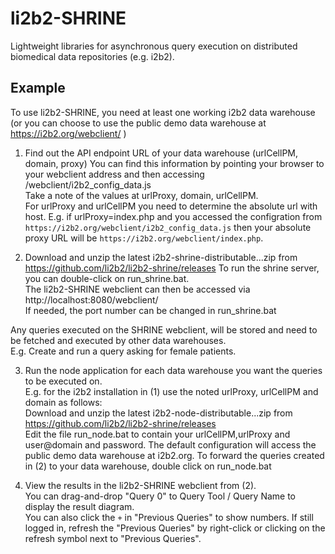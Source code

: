 li2b2-SHRINE
============
Lightweight libraries for asynchronous query execution on distributed biomedical data repositories (e.g. i2b2).


Example
--------
To use li2b2-SHRINE, you need at least one working i2b2 data warehouse (or you can choose 
to use the public demo data warehouse at https://i2b2.org/webclient/ )

1. Find out the API endpoint URL of your data warehouse (urlCellPM, domain, proxy)
You can find this information by pointing your browser to your webclient address and then accessing /webclient/i2b2_config_data.js  
Take a note of the values at urlProxy, domain, urlCellPM.  
For urlProxy and urlCellPM you need to determine the absolute url with host. E.g. if urlProxy=index.php and you accessed the configration from 
`https://i2b2.org/webclient/i2b2_config_data.js` then your absolute proxy URL will be `https://i2b2.org/webclient/index.php`.


2. Download and unzip the latest i2b2-shrine-distributable...zip from https://github.com/li2b2/li2b2-shrine/releases
To run the shrine server, you can double-click on run_shrine.bat.  
The li2b2-SHRINE webclient can then be accessed via http://localhost:8080/webclient/  
If needed, the port number can be changed in run_shrine.bat  
  
Any queries executed on the SHRINE webclient, will be stored and need to be fetched and executed by other data warehouses.  
E.g. Create and run a query asking for female patients.

3. Run the node application for each data warehouse you want the queries to be executed on.  
E.g. for the i2b2 installation in (1) use the noted urlProxy, urlCellPM and domain as follows:  
Download and unzip the latest i2b2-node-distributable...zip from https://github.com/li2b2/li2b2-shrine/releases  
Edit the file run_node.bat to contain your urlCellPM,urlProxy and user@domain and password. The default configuration will access
the public demo data warehouse at i2b2.org.
To forward the queries created in (2) to your data warehouse, double click on run_node.bat

4. View the results in the li2b2-SHRINE webclient from (2).   
You can drag-and-drop "Query 0" to Query Tool / Query Name to display the result diagram.  
You can also click the `+` in "Previous Queries" to show numbers. If still logged in, 
refresh the "Previous Queries" by right-click or clicking on the refresh symbol next to "Previous Queries".

